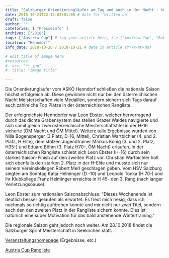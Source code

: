 ```yaml
---
title: "Salzburger Orientierungläufer am Tag und auch in der Nacht - höchst erfolgreich"
date: 2018-10-21T22:12:02+01:00 # date for 'written on'
draft: false
author: ""
catetories: [ "Presseinfo" ]
archives: ["2018"]
tags: ["Austria Cup"] # tag your article here, i.e ["Austria Cup", "Robert Merl"]
location: "Henndorf"
info_date: 2018-10-20 / 2018-10-21 # date in article (YYYY-MM-dd)

# edit title of image here
#resources:
#- src: "**.jpg"
#  title: "image title"

---
```


Die Orientierungläufer vom ASKÖ Henndorf schließen die nationale Saison höchst erfolgreich ab. Diese gewinnen nicht nur bei den österreichischen Nacht Meisterschaften viele Medaillen, sondern sichern sich Tags darauf auch zahlreiche Top Plätze in der österreichischen Rangliste.

<!--more-->

Der erfolgreichste Henndorfer war Leon Ebster, welcher hervorragend durch das dichte Grabensystem des steilen Grazer Waldes navigierte und sich somit gleich zwei österreichische Meisterschaftstitel in der H-16 sicherte (ÖM Nacht und ÖM Mittel). Weitere tolle Ergebnisse wurden von Nilla Bogensperger (3.Platz, D-16, Mittel), Christian Wartbichler (4. und 2. Platz, H Elite), dem stolzen Jugendtrainer Markus König (3. und 2. Platz, H35-) und Eduard Böhm (3. Platz H70-, ÖM Nacht) erlaufen. In der österreichischen Rangliste schiebt sich Leon Ebster (H-16) durch sein starkes Saison-Finish auf den zweiten Platz vor. Christian Wartbichler holt sich ebenfalls den starken 2. Platz in der H-Elite und musste sich nur seinem Vereinskollegen Robert Merl geschlagen geben. Vom HSV Salzburg siegten am Sonntag Katja Helminger (D -10) und Leopold Tonka (H 70-) und ihr Klubkollege Franz Helminger erreichte in H 45- den 3. Rang (nach langer Verletzungsoause).

Leon Ebster zum nationalen Saisonabschluss: "Dieses Wochenende ist deutlich besser gelaufen als erwartet. Es freut mich riesig, dass ich nochmals so richtig aufdrehen konnte und mir nicht nur zwei Titel, sondern auch den den zweiten Platz in der Rangliste sichern konnte. Dies ist natürlich eine super Motivation für das bald anstehende Wintertraining."

Die regionale Saison geht jedoch noch weiter. Am 28.10.2018 findet die Salzburger Sprint Meisterschaft in Seekirchen statt.

[Veranstaltungshomepage](http://www.suso-club.at/events/styrian-o-days-2018/) (Ergebnisse, etc.)

[Austria Cup Rangliste](http://www.oefol.at/termineergebnisse/austria-cup-ranglisten.html)